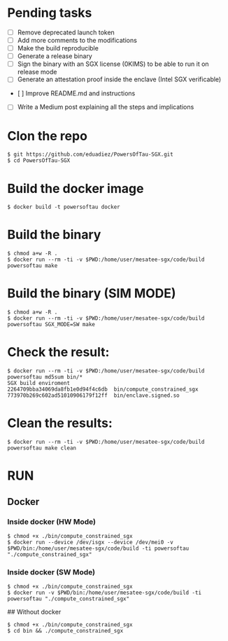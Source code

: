 # Pending tasks

- [ ] Remove deprecated launch token
- [ ] Add more comments to the modifications
- [ ] Make the build reproducible
- [ ] Generate a release binary 
- [ ] Sign the binary with an SGX license (0KIMS) to be able to run it on release mode
- [ ] Generate an attestation proof inside the enclave (Intel SGX verificable)
- [ ] Improve README.md and instructions
- [ ] Write a Medium post explaining all the steps and implications

# Clon the repo
```
$ git https://github.com/eduadiez/PowersOfTau-SGX.git
$ cd PowersOfTau-SGX
```

# Build the docker image  
```
$ docker build -t powersoftau docker
```

# Build the binary
```
$ chmod a+w -R .
$ docker run --rm -ti -v $PWD:/home/user/mesatee-sgx/code/build powersoftau make
```

# Build the binary (SIM MODE)
```
$ chmod a+w -R .
$ docker run --rm -ti -v $PWD:/home/user/mesatee-sgx/code/build powersoftau SGX_MODE=SW make
```

# Check the result:
```
$ docker run --rm -ti -v $PWD:/home/user/mesatee-sgx/code/build powersoftau md5sum bin/*
SGX build enviroment
2264709bba34069da8fb1e0d94f4c6db  bin/compute_constrained_sgx
773970b269c602ad51010906179f12ff  bin/enclave.signed.so
```

# Clean the results:
```
$ docker run --rm -ti -v $PWD:/home/user/mesatee-sgx/code/build powersoftau make clean
```

# RUN
## Docker
### Inside docker (HW Mode)
```
$ chmod +x ./bin/compute_constrained_sgx
$ docker run --device /dev/isgx --device /dev/mei0 -v $PWD/bin:/home/user/mesatee-sgx/code/build -ti powersoftau "./compute_constrained_sgx"
```
### Inside docker (SW Mode)
```
$ chmod +x ./bin/compute_constrained_sgx
$ docker run -v $PWD/bin:/home/user/mesatee-sgx/code/build -ti powersoftau "./compute_constrained_sgx"
```
## Without docker
```
$ chmod +x ./bin/compute_constrained_sgx
$ cd bin && ./compute_constrained_sgx
```

